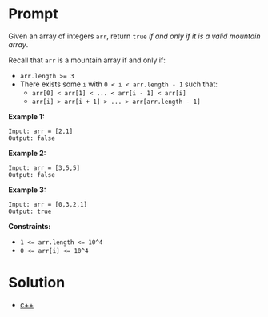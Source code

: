 # Prompt
Given an array of integers `arr`, return `true` _if and only if it is a valid mountain array_.

Recall that `arr` is a mountain array if and only if:

* `arr.length >= 3`
* There exists some `i` with `0 < i < arr.length - 1` such that:
   * `arr[0] < arr[1] < ... < arr[i - 1] < arr[i]`
   * `arr[i] > arr[i + 1] > ... > arr[arr.length - 1]`

**Example 1:**
```
Input: arr = [2,1]
Output: false
```

**Example 2:**
```
Input: arr = [3,5,5]
Output: false
```

**Example 3:**
```
Input: arr = [0,3,2,1]
Output: true
```

**Constraints:**
* `1 <= arr.length <= 10^4`
* `0 <= arr[i] <= 10^4`

# Solution
* [c++](valid_mountain_array.cpp)

